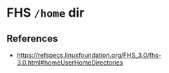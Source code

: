 # FHS `/home` dir



## References

- https://refspecs.linuxfoundation.org/FHS_3.0/fhs-3.0.html#homeUserHomeDirectories
